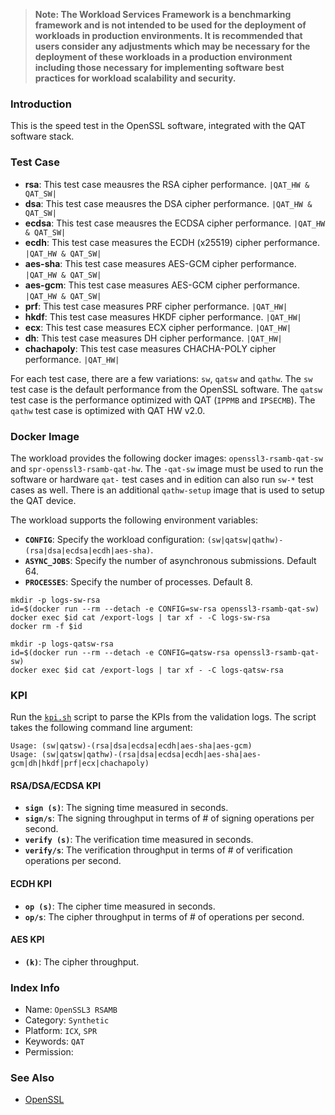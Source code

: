 >
> **Note: The Workload Services Framework is a benchmarking framework and is not intended to be used for the deployment of workloads in production environments. It is recommended that users consider any adjustments which may be necessary for the deployment of these workloads in a production environment including those necessary for implementing software best practices for workload scalability and security.**
>

### Introduction

This is the speed test in the OpenSSL software, integrated with the QAT software stack.

### Test Case

- **rsa**: This test case meausres the RSA cipher performance. `|QAT_HW & QAT_SW|`
- **dsa**: This test case meausres the DSA cipher performance. `|QAT_HW & QAT_SW|`
- **ecdsa**: This test case meausres the ECDSA cipher performance. `|QAT_HW & QAT_SW|`
- **ecdh**: This test case measures the ECDH (x25519) cipher performance. `|QAT_HW & QAT_SW|`
- **aes-sha**: This test case measures AES-GCM cipher performance. `|QAT_HW & QAT_SW|`
- **aes-gcm**: This test case measures AES-GCM cipher performance. `|QAT_HW & QAT_SW|`
- **prf**: This test case measures PRF cipher performance. `|QAT_HW|`
- **hkdf**: This test case measures HKDF cipher performance. `|QAT_HW|`
- **ecx**: This test case measures ECX cipher performance. `|QAT_HW|`
- **dh**: This test case measures DH cipher performance. `|QAT_HW|`
- **chachapoly**: This test case measures CHACHA-POLY cipher performance. `|QAT_HW|`

For each test case, there are a few variations: `sw`, `qatsw` and `qathw`. The `sw` test case is the default performance from the OpenSSL software. The `qatsw` test case is the performance optimized with QAT (`IPPMB` and `IPSECMB`). The `qathw` test case is optimized with QAT HW v2.0.

### Docker Image

The workload provides the following docker images: `openssl3-rsamb-qat-sw` and `spr-openssl3-rsamb-qat-hw`. The `-qat-sw` image must be used to run the software or hardware `qat-` test cases and in edition can also run `sw-*` test cases as well. There is an additional `qathw-setup` image that is used to setup the QAT device.

The workload supports the following environment variables:
- **`CONFIG`**: Specify the workload configuration: `(sw|qatsw|qathw)-(rsa|dsa|ecdsa|ecdh|aes-sha)`.
- **`ASYNC_JOBS`**: Specify the number of asynchronous submissions. Default 64.
- **`PROCESSES`**: Specify the number of processes. Default 8.

```
mkdir -p logs-sw-rsa
id=$(docker run --rm --detach -e CONFIG=sw-rsa openssl3-rsamb-qat-sw)
docker exec $id cat /export-logs | tar xf - -C logs-sw-rsa
docker rm -f $id
```

```
mkdir -p logs-qatsw-rsa
id=$(docker run --rm --detach -e CONFIG=qatsw-rsa openssl3-rsamb-qat-sw)
docker exec $id cat /export-logs | tar xf - -C logs-qatsw-rsa
```
### KPI

Run the [`kpi.sh`](kpi.sh) script to parse the KPIs from the validation logs. The script takes the following command line argument:

```
Usage: (sw|qatsw)-(rsa|dsa|ecdsa|ecdh|aes-sha|aes-gcm)
Usage: (sw|qatsw|qathw)-(rsa|dsa|ecdsa|ecdh|aes-sha|aes-gcm|dh|hkdf|prf|ecx|chachapoly)
```

#### RSA/DSA/ECDSA KPI

- **`sign (s)`**: The signing time measured in seconds.
- **`sign/s`**: The signing throughput in terms of # of signing operations per second.
- **`verify (s)`**: The verification time measured in seconds.
- **`verify/s`**: The verification throughput in terms of # of verification operations per second.

#### ECDH KPI

- **`op (s)`**: The cipher time measured in seconds.
- **`op/s`**: The cipher throughput in terms of # of operations per second.

#### AES KPI

- **`(k)`**: The cipher throughput.

### Index Info
- Name: `OpenSSL3 RSAMB`
- Category: `Synthetic`
- Platform: `ICX`, `SPR`
- Keywords: `QAT`
- Permission:

### See Also

- [OpenSSL](https://www.openssl.org)
